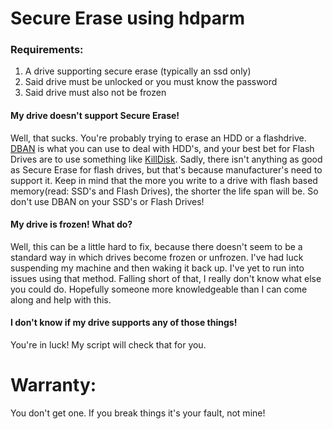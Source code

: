 # Secure Erase using hdparm

### Requirements:

1. A drive supporting secure erase (typically an ssd only)
2. Said drive must be unlocked or you must know the password
3. Said drive must also not be frozen

#### My drive doesn't support Secure Erase! 

Well, that sucks. You're probably trying to erase an HDD or a flashdrive. [DBAN](http://www.dban.org/) is what you can use to 
deal with HDD's, and your best bet for Flash Drives are to use something like [KillDisk](http://www.killdisk.com/). Sadly,
there isn't anything as good as Secure Erase for flash drives, but that's because manufacturer's need to support it. Keep in
mind that the more you write to a drive with flash based memory(read: SSD's and Flash Drives), the shorter the life span will be.
So don't use DBAN on your SSD's or Flash Drives!

#### My drive is frozen! What do?

Well, this can be a little hard to fix, because there doesn't seem to be a standard way in which drives become frozen or unfrozen. 
I've had luck suspending my machine and then waking it back up. I've yet to run into issues using that method. Falling short of
that, I really don't know what else you could do. Hopefully someone more knowledgeable than I can come along and help with this.

#### I don't know if my drive supports any of those things!

You're in luck! My script will check that for you. 

# Warranty:

You don't get one. If you break things it's your fault, not mine!
